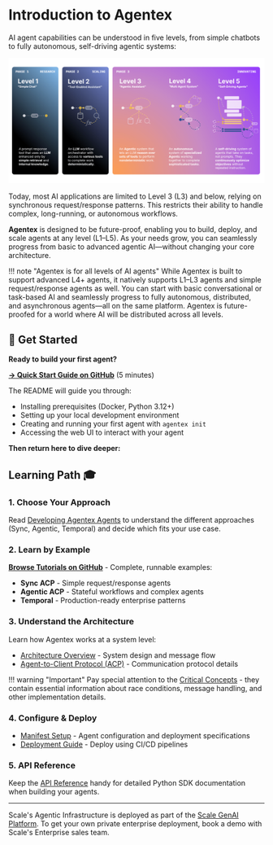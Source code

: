 # Introduction to Agentex

AI agent capabilities can be understood in five levels, from simple chatbots to fully autonomous, self-driving agentic systems:

![Levels of AI Agents](images/levels_of_ai.png)

Today, most AI applications are limited to Level 3 (L3) and below, relying on synchronous request/response patterns. This restricts their ability to handle complex, long-running, or autonomous workflows.

**Agentex** is designed to be future-proof, enabling you to build, deploy, and scale agents at any level (L1–L5). As your needs grow, you can seamlessly progress from basic to advanced agentic AI—without changing your core architecture.

!!! note "Agentex is for all levels of AI agents"
    While Agentex is built to support advanced L4+ agents, it natively supports L1–L3 agents and simple request/response agents as well. You can start with basic conversational or task-based AI and seamlessly progress to fully autonomous, distributed, and asynchronous agents—all on the same platform. Agentex is future-proofed for a world where AI will be distributed across all levels.

## 🚀 Get Started

**Ready to build your first agent?**

**[→ Quick Start Guide on GitHub](https://github.com/scaleapi/agentex#quick-start)** (5 minutes)

The README will guide you through:

- Installing prerequisites (Docker, Python 3.12+)
- Setting up your local development environment
- Creating and running your first agent with `agentex init`
- Accessing the web UI to interact with your agent

**Then return here to dive deeper:**

## Learning Path 🎓

### 1. Choose Your Approach

Read [Developing Agentex Agents](developing_agentex_agents.md) to understand the different approaches (Sync, Agentic, Temporal) and decide which fits your use case.

### 2. Learn by Example

**[Browse Tutorials on GitHub](https://github.com/scaleapi/agentex-python/tree/main/examples/tutorials)** - Complete, runnable examples:

- **Sync ACP** - Simple request/response agents
- **Agentic ACP** - Stateful workflows and complex agents
- **Temporal** - Production-ready enterprise patterns

### 3. Understand the Architecture

Learn how Agentex works at a system level:

- [Architecture Overview](concepts/architecture.md) - System design and message flow
- [Agent-to-Client Protocol (ACP)](acp/overview.md) - Communication protocol details

!!! warning "Important"
    Pay special attention to the [Critical Concepts](concepts/callouts/overview.md) - they contain essential information about race conditions, message handling, and other implementation details.

### 4. Configure & Deploy

- [Manifest Setup](manifest_setup.md) - Agent configuration and deployment specifications
- [Deployment Guide](deployment/overview.md) - Deploy using CI/CD pipelines

### 5. API Reference

Keep the [API Reference](api/overview.md) handy for detailed Python SDK documentation when building your agents.

---

Scale's Agentic Infrastructure is deployed as part of the [Scale GenAI Platform](https://scale.com/genai-platform). To get your own private enterprise deployment, book a demo with Scale's Enterprise sales team.
